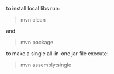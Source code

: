 to install local libs run:
> mvn clean

and
> mvn package

to make a single all-in-one jar file execute:
> mvn assembly:single